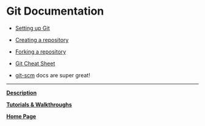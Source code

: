 # Git Documentation

- [Setting up Git](https://help.github.com/en/articles/set-up-git)

- [Creating a repository](https://help.github.com/en/articles/create-a-repo)

- [Forking a repository](https://help.github.com/en/articles/fork-a-repo)

- [Git Cheat Sheet](https://github.github.com/training-kit/)

- [git-scm](https://git-scm.com/docs) docs are super great!

---

**[Description](./description.md)**

**[Tutorials & Walkthroughs](./tutorials.md)**

**[Home Page](/index.md)**
